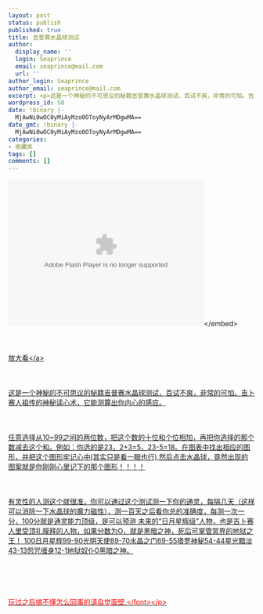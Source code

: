 ```yaml
---
layout: post
status: publish
published: true
title: 吉普赛水晶球测试
author:
  display_name: ''
  login: Seaprince
  email: seaprince@mail.com
  url: ''
author_login: Seaprince
author_email: seaprince@mail.com
excerpt: <p>这是一个神秘的不可思议的秘籍吉普赛水晶球测试，百试不爽，非常的可怕。吉卜赛人祖传的神秘读心术，它能测算出你内心的感应。</p>
wordpress_id: 58
date: !binary |-
  MjAwNi0wOC0yMiAyMzo0OToyNyArMDgwMA==
date_gmt: !binary |-
  MjAwNi0wOC0yMiAyMzo0OToyNyArMDgwMA==
categories:
- 收藏夹
tags: []
comments: []
---
```

<p><embed src="http:&#47;&#47;www.msnkk.com&#47;uploadfile&#47;200608&#47;msnkk-com.swf" width="400" height="300" scale="noborder" play="true" loop="true" menu="false" wmode="Window" quality="1" type="application&#47;x-shockwave-flash"><&#47;embed><br &#47;><br />
<br &#47;><br />
<a target="_blank" href="http:&#47;&#47;www.msnkk.com&#47;uploadfile&#47;200608&#47;msnkk-com.swf">放大看<&#47;a><br &#47;><br />
<br &#47;><br />
这是一个神秘的不可思议的秘籍吉普赛水晶球测试，百试不爽，非常的可怕。吉卜赛人祖传的神秘读心术，它能测算出你内心的感应。<br &#47;><br />
<br &#47;><br />
任意选择从10~99之间的两位数，把这个数的十位和个位相加，再把你选择的那个数减去这个和。例如：你选的是23，2+3=5，23-5=18。在图表中找出相应的图形，并把这个图形牢记心中(其实只是看一眼也行),然后点击水晶球，竟然出现的图案就是你刚刚心里记下的那个图形！！！！<br &#47;><br />
<br &#47;><br />
有灵性的人测这个就很准，你可以通过这个测试测一下你的通灵，每隔几天（这样可以消除一下水晶球的魔力磁性），测一百天之后看你总的准确度，每测一次一分，100分就是通灵能力顶级，是可以预测 未来的&ldquo;日月星辉级&rdquo;人物，也是吉卜赛人里受顶礼膜拜的人物，如果分数为O，就是黑暗之神，死后可掌管冥界的地狱之王！ 100日月星辉99-90光明天使89-70水晶之门69-55塔罗神秘54-44星光黯淡43-13怨咒缠身12-1地狱奴仆0黑暗之神。<br &#47;><br />
<br &#47;><br />
<br &#47;><br />
<font color="#ff0000">玩过之后搞不懂怎么回事的请自觉面壁.<&#47;font><&#47;p></p>
